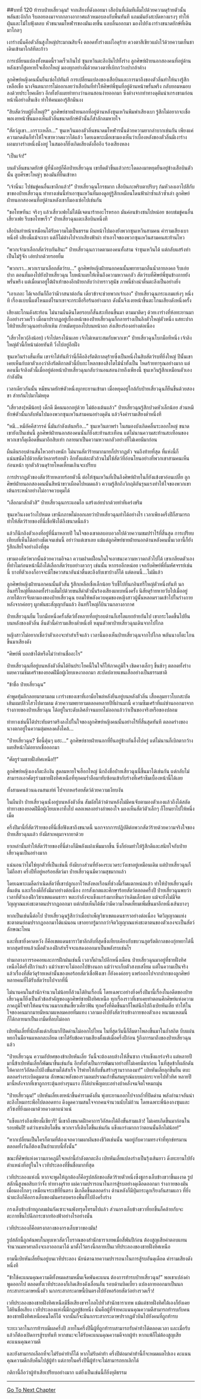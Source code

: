 ##บทที่ 120 ท้ารบป๋ายเสี่ยวฉุน!
จากเสียงที่ดังลอยมา เสือบินที่เดิมทีเต็มไปด้วยความดุร้ายตัวนั้นพลันชะงักกึก รีบลอยลงมาจากกลางอากาศแล้วหมอบลงกับพื้นทันที แถมมันยังสะบัดหางแรงๆ ทำให้ฝุ่นและไม้ใบฟุ้งตลบ หัวขนาดมโหฬารของมันเงยขึ้น แลบลิ้นออกมา มองไปยังเงาร่างขนาดยักษ์ที่เดินมาไกลๆ 

เงาร่างนั้นคือตัวลิ่นสูงใหญ่ประมาณสิบจั้ง ตลอดทั้งร่างแผ่ไอดุร้าย ดวงตาสีเขียวแฝงไว้ด้วยความเย็นชา เดินเข้ามาใกล้ทีละก้าว

การเปลี่ยนแปลงทั้งหมดนี้รวดเร็วเกินไป ซุนเหวินตะลึงงันไปทั้งร่าง ลูกศิษย์ฝ่ายนอกสองคนที่อยู่ด้านหลังเขาก็สูดหายใจเฮือกใหญ่ มองทุกอย่างนี้ด้วยดวงตาที่เบิกกว้างปากอ้าค้าง

ลูกศิษย์หญิงคนนั้นยืนเซ่อไปทันที การเปลี่ยนแปลงของเสือบินและการมาถึงของตัวลิ่นทำให้นางรู้สึกเหลือเชื่อ นางจินตนาการไม่ออกเลยว่าเสือบินที่ทำให้ศิษย์พี่ซุนที่อยู่ด้านหน้าพรั่นพรึง กลับยอมหมอบลงด้วยประโยคเดียว อีกทั้งยังเผยท่าทางว่านอนสอนง่ายออกมา ซึ่งต่างจากท่าทางดุดันน่าเกรงขามก่อนหน้านี้อย่างสิ้นเชิง ทำให้คนมองรู้สึกมึนงง

“สิบสัตว์รบผู้ยิ่งใหญ่?” ลูกศิษย์ชายฝ่ายนอกที่อยู่ด้านหลังซุนเหวินพึมพำเสียงเบา รู้สึกไม่อยากจะเชื่อ พอเงยหน้าขึ้นมองเห็นตัวลิ่นขนาดยักษ์ตัวนั้นก็สำลักลมหายใจ

“สัตว์ภูเขา...เกราะเหล็ก...” ซุนเหวินมองตัวลิ่นขนาดมโหฬารนั้นด้วยความยากลำบากเช่นกัน เพียงแค่ความกดดันก็ทำให้ใจเขาหวาดผวาได้แล้ว โดยเฉพาะเมื่อเขามองเห็นว่าเบื้องหลังของตัวลิ่นมีเงาร่างผอมบางร่างหนึ่งนั่งอยู่ ในสมองก็ยิ่งเกิดเสียงดังอื้ออึง ร้องเสียงหลง

“เป็นเจ้า!”

บนตัวลิ่นขนาดยักษ์ ผู้ที่นั่งอยู่ก็คือป๋ายเสี่ยวฉุน เขายืดตัวขึ้นแล้วกระโดดลงมาหยุดยืนอยู่ข้างเสือบินตัวนั้น ลูบศีรษะใหญ่ๆ ของมันที่ยื่นเข้าหา

“เจ้านี่นะ ไปข่มขู่คนอื่นเขาอีกแล้ว!” ป๋ายเสี่ยวฉุนโกรธมาก เสือบินกะพริบตาปริบๆ ก้มหัวลงเอาไปสีกับขาของป๋ายเสี่ยวฉุน ท่าทางเช่นนี้ทำเอาซุนเหวินที่มองดูอยู่รู้สึกเหมือนโดนฟ้าผ่าซ้ำแล้วซ้ำเล่า ลูกศิษย์ฝ่ายนอกสองคนที่อยู่ด้านหลังเขาก็มองเซ่อไปเช่นกัน

“ขอโทษทีนะ จริงๆ แล้วเสี่ยวเฟยไม่ได้มีเจตนาร้ายอะไรหรอก มันค่อนข้างซนไปหน่อย ชอบข่มขู่คนอื่น เสี่ยวเฟย รีบขอโทษเร็ว” ป๋ายเสี่ยวฉุนเตะเสือบินหนึ่งที

เสือบินทำหน้าเหมือนได้รับความไม่เป็นธรรม ผินหน้าไปมองยังพวกซุนเหวินสามคน คำรามเสียงเบาหนึ่งที เสียงนี้แม้จะเบา แต่ก็ไม่ต่างไปจากเสียงฟ้าผ่า ทำเอาใจของพวกซุนเหวินสามคนสะท้านไหว

“พวกเจ้ามาเลือกสัตว์รบกันสินะ” ป๋ายเสี่ยวฉุนกวาดตามองคนทั้งสาม จำซุนเหวินได้ แต่กลับแสร้งทำเป็นไม่รู้จัก เอ่ยปากด้วยรอยยิ้ม

“พวกเรา...พวกเรามาเลือกสัตว์รบ...” ลูกศิษย์หญิงฝ่ายนอกคนนั้นพยายามกลืนน้ำลายลงคอ รีบเอ่ยปาก ตอนที่มองไปยังป๋ายเสี่ยวฉุน ใบหน้าเผยให้เห็นถึงความหวาดกลัว สัตว์รบที่ศิษย์พี่ซุนข้างกายยังพรั่นพรึง แต่เมื่อมาอยู่ใต้ฝ่าเท้าของอีกฝ่ายกลับว่าง่ายราวสุนัข ภาพนี้ช่างน่าตื่นตะลึงเป็นอย่างยิ่ง

 “เอาเถอะ ได้เจอกันก็ถือว่ามีวาสนาต่อกัน เดี๋ยวข้าจะช่วยพวกเจ้าเอง” ป๋ายเสี่ยวฉุนกระแอมแห้งๆ หนึ่งที เรื่องแบบนี้แต่ไหนแต่ไรมาเขาจะกระตือรือร้นอย่างมาก ดังนั้นจึงเงยหน้าขึ้นตะโกนเสียงดังหนึ่งครั้ง 

เสียงตะโกนดังสะท้อน ไม่นานผืนดินโดยรอบก็สั่นสะเทือนขึ้นมา ตามมาติดๆ ด้วยเงาร่างที่ห้อทะยานมาถึงอย่างรวดเร็ว เมื่อมาปรากฏอยู่เบื้องหน้าของป๋ายเสี่ยวฉุนก็กลายร่างเป็นลิงตัวใหญ่ตัวหนึ่ง แสยะปากให้ป๋ายเสี่ยวฉุนอย่างฮึกเหิม กำหมัดทุบลงไปบนหน้าอก ส่งเสียงร้องอย่างต่อเนื่อง

“เสี่ยวโหว(ลิงน้อย) เจ้าไปตรงโน้นเลย เจ้าไม่เหมาะสมกับพวกเขา” ป๋ายเสี่ยวฉุนโบกมือทีหนึ่ง เจ้าลิงใหญ่ตัวนี้ก็หน้าม่อยทันที วิ่งไปอยู่อีกฝั่ง

ซุนเหวินร่างสั่นเทิ้ม เขาจำได้ทันทีว่านี่ก็คือลิงรัตติกาลดุร้ายซึ่งเป็นหนึ่งในสิบสัตว์รบที่ยิ่งใหญ่ ปีนั้นเขาเคยเห็นกับตาตัวเองว่าลิงรัตติกาลตัวนี้บีบกะโหลกของสิงโตไม้น้ำทั้งเป็น โหดร้ายทารุณอย่างมาก แต่ตอนนี้เจ้าลิงตัวนี้เมื่ออยู่ต่อหน้าป๋ายเสี่ยวฉุนกลับว่านอนสอนง่ายถึงเพียงนี้ ซุนเหวินรู้สึกเหมือนตัวเองกำลังฝัน 

เวลาเดียวกันนั้น หมีขนาดยักษ์ตัวหนึ่งบุกทะยานเข้ามา เมื่อหยุดอยู่ใกล้กับป๋ายเสี่ยวฉุนก็ยืนขึ้นด้วยสองขา ส่ายก้นไปมาไม่หยุด 

“เสี่ยวสง(หมีน้อย) เด็กดี มีคนนอกอยู่ด้วย ไม่ต้องเต้นแล้ว” ป๋ายเสี่ยวฉุนรู้สึกปวดหัวเล็กน้อย ส่วนหมียักษ์ตัวนั้นกลับหันไปมองพวกซุนเหวินสามคนอย่างดุดัน แล้วจึงคำรามเสียงต่ำหนึ่งที 

“หมี...หมีอัคคีสวรรค์ นี่มันกำลังเต้นหรือ...” ซุนเหวินตาพร่า ในสมองบังเกิดคลื่นระลอกใหญ่ ขนาดเขายังเป็นเช่นนี้ ลูกศิษย์ฝ่ายนอกสองคนนั่นก็ยิ่งสะท้านสะเทือน แต่ไม่นานความสะท้านสะเทือนของพวกเขาก็ดุเดือดขึ้นมาอีกสิบเท่า กลายมาเป็นความหวาดกลัวอย่างที่ไม่เคยมีมาก่อน

ผืนดินรอบด้านสั่นไหวอย่างหนัก ไม่นานสัตว์ร้ายมากมายก็ปรากฏตัว จนถึงท้ายที่สุด ที่แห่งนี้ก็แน่นขนัดไปด้วยสัตว์หลายร้อยตัว อีกทั้งแต่ละตัวล้วนไม่ใช่สัตว์ที่อ่อนโยนอย่างที่พวกเขาสามคนเห็นก่อนหน้า ทุกตัวล้วนดุร้ายโหดเหี้ยมเกินจะเปรียบ

การปรากฏตัวของสัตว์ร้ายหลายร้อยตัวนี้ ต่อให้ซุนเหวินที่เป็นถึงศิษย์ฝ่ายในก็ยังแข้งขาอ่อนเปลี้ย ลูกศิษย์ฝ่ายนอกสองคนนั้นสีหน้าขาวเผือดไปหมดแล้ว ความรู้สึกถึงวิกฤติอันรุนแรงทำให้ใจของพวกเขาเต้นกระหน่ำอย่างไม่อาจควบคุมได้

“เลือกมาสักตัวสิ” ป๋ายเสี่ยวฉุนกระแอมไอ แสร้งเอ่ยปากด้วยท่าทีเคร่งขรึม

ซุนเหวินงงคว้างไปหมด เขานึกภาพไม่ออกเลยว่าป๋ายเสี่ยวฉุนทำได้อย่างไร เวลาเพียงครึ่งปีก็สามารถทำให้สัตว์ร้ายของที่นี่เชื่อฟังได้ถึงขนาดนี้แล้ว

แล้วก็นึกถึงตัวเองที่อยู่ที่นี่มาหลายปี ในใจของเขาตลบอบอวลไปด้วยความขมปร่าไร้ที่สิ้นสุด การเปรียบเทียบที่เห็นได้อย่างชัดเจนเช่นนี้ อย่าว่าแต่เขาเลย แม้แต่ลูกศิษย์ชายฝ่ายนอกด้านหลังคนนั้นเวลานี้ก็ยังรู้สึกเสียใจอย่างถึงที่สุด 

  เขามองสัตว์พวกนั้นด้วยความอิจฉา ความฝาดเฝื่อนในใจเอาชนะความหวาดกลัวไปได้ เขาเกลียดตัวเองที่ทำไมก่อนหน้านี้ถึงได้เลือกสัตว์รบอย่างลวกๆ เช่นนั้น หากรออีกหน่อย เจอกับศิษย์พี่ที่มหัศจรรย์เช่นนี้ บางทีตัวเองก็อาจจะมีโชควาสนาอันน่าตื่นตะลึงกับเขาบ้างก็ได้ แต่ตอนนี้...ไม่มีแล้ว

ลูกศิษย์หญิงฝ่ายนอกคนนั้นตัวสั่น รู้สึกเหลือเชื่อเล็กน้อย รีบชี้ไปที่นกอินทรีใหญ่ตัวหนึ่งทันที นกอินทรีใหญ่ที่ตลอดทั้งร่างเต็มไปด้วยขนสีดำตัวนั้นร้องเสียงแหบหนึ่งครั้ง นิสัยดุร้ายหายวับไปเมื่ออยู่ภายใต้การจับตามองของป๋ายเสี่ยวฉุน ยอมให้พลังควบคุมของหญิงสาวผู้นั้นหลอมรวมเข้าไปในร่างกาย หลังจากค่อยๆ ผูกพันธะสัญญากันแล้ว อินทรีใหญ่ก็บินวนกลางอากาศ

ป๋ายเสี่ยวฉุนยิ้ม โบกมือหนึ่งครั้งสัตว์ทั้งหลายที่อยู่รอบด้านก็เฮโลแยกย้ายกันไป เขากระโดดขึ้นไปยืนบนหลังของตัวลิ่น ลิ่นตัวนี้คำรามเสียงต่ำหนึ่งที หมุนตัวพาป๋ายเสี่ยวฉุนเดินจากไปไกล

หญิงสาวไม่อยากเชื่อว่าตัวเองจะทำสำเร็จแล้ว เวลานี้มองเห็นป๋ายเสี่ยวฉุนจากไปไกล พลันนางก็ตะโกนขึ้นมาเสียงดัง

“ศิษย์พี่ บอกข้าได้หรือไม่ว่าท่านชื่ออะไร”

ป๋ายเสี่ยวฉุนที่อยู่บนหลังตัวลิ่นได้ยินประโยคนี้ในใจก็ให้ภาคภูมิใจ เชิดคางเล็กๆ ขึ้นช้าๆ ตลอดทั้งร่างเผยความซึมเศร้าของยอดฝีมือผู้เงียบเหงาออกมา สะบัดปลายแขนเสื้ออย่างเป็นธรรมชาติ 

“ข้าชื่อ ป๋ายเสี่ยวฉุน”

คำพูดทุ้มลึกลอยมาตามลม เงาร่างของเขาที่เอามือไพล่หลังยืนอยู่บนหลังตัวลิ่น เสื้อคลุมยาวโบกสะบัด เส้นผมปลิวไสวไปตามลม ด้วยความพยายามตลอดหลายปีที่ผ่านมานี้ ความซึมเศร้าที่แผ่ซ่านออกมาจากร่างกายของป๋ายเสี่ยวฉุน ได้อยู่ในระดับเลิศล้ำจนแยกไม่ออกแล้วว่าเป็นของจริงหรือของปลอม

ท่าทางเช่นนี้ได้ประทับตราตรึงลงไปในใจของลูกศิษย์หญิงคนนั้นอย่างไร้ที่สิ้นสุดทันที ตลอดร่างของนางตกอยู่ในความลุ่มหลงคลั่งไคล้...

“ป๋ายเสี่ยวฉุน? ชื่อนี้คุ้นๆ แฮะ...” ลูกศิษย์ชายฝ่ายนอกที่ยืนอยู่ข้างกันอึ้งไปครู่ แต่ไม่นานก็เบิกตากว้าง เผยสีหน้าไม่อยากเชื่อออกมา

“ศัตรูร่วมชายฝั่งทิศเหนือ!!”

ลูกศิษย์หญิงเองก็ตะลึงงัน สูดลมหายใจเฮือกใหญ่ นึกถึงชื่อป๋ายเสี่ยวฉุนนี้ขึ้นมาได้เช่นกัน แต่กลับไม่สามารถเอาศัตรูร่วมชายฝั่งทิศเหนือที่ทุกคนร่ำลือมาทับซ้อนเข้ากับร่างที่เศร้าซึมเบื้องหน้านี้ได้เลย

ทั้งสามคนล้วนฉงนสนเท่ห์ ไปจากหอร้อยสัตว์ด้วยความเงียบงัน

ในผืนป่า ป๋ายเสี่ยวฉุนนั่งอยู่บนหลังตัวลิ่น สัมผัสได้ว่าด้านหลังไม่มีคนจับตามองตัวเองแล้วถึงได้สลัดท่าทางของยอดฝีมือผู้เงียบเหงาทิ้งไป คลอเพลงอย่างลำพองใจ มองเห็นสัตว์ตัวเล็กๆ ก็โยนยาไปให้หนึ่งเม็ด

ครึ่งปีมานี้ที่สัตว์ร้ายของที่นี่เชื่อฟังเขาถึงขนาดนี้ นอกจากการปฏิบัติต่อพวกสัตว์ร้ายด้วยความจริงใจของป๋ายเสี่ยวฉุนแล้ว ยังมีสาเหตุมาจากยาด้วย

ยาเหล่านั้นทำให้สัตว์ร้ายของที่นี่ต่างก็มีพลังแฝงเพิ่มมากขึ้น ซึ่งก็ย่อมทำให้รู้สึกดีและสนิทใจกับป๋ายเสี่ยวฉุนเป็นอย่างมาก

แน่นอนว่าไม่ใช่ทุกตัวที่เป็นเช่นนี้ ยังมีบางส่วนที่ยังคงระแวดระวังเขาอยู่เหมือนเดิม แต่ป๋ายเสี่ยวฉุนก็ไม่ถือสา ครึ่งปีที่อยู่หอร้อยสัตว์มา ป๋ายเสี่ยวฉุนมีความสุขมากแล้ว

โดยเฉพาะเมล็ดกำเนิดสัตว์ที่เขาปลูกเอาไว้หลังหอเรือนที่ช่วงนี้เริ่มแตกหน่อแล้ว ทำให้ป๋ายเสี่ยวฉุนยิ่งตื่นเต้น และเรื่องดีก็ยังมีมาอย่างต่อเนื่อง การสังเกตและศึกษาร้อยสัตว์ตลอดครึ่งปี ป๋ายเสี่ยวฉุนพบว่าเวลาที่ตัวเองฝึกวิชาเขตแดนธารา พละกำลังจะแข็งแกร่งมากขึ้นกว่าเดิมเล็กน้อย แม้จะยังไม่มีจิตวิญญาณแห่งชะตาตนปรากฏออกมา แต่กลับเห็นได้ชัดว่ามีความโหดเหี้ยมเพิ่มขึ้นมาอีกหนึ่งเส้นบางๆ 

หากเป็นเช่นนี้ต่อไป ป๋ายเสี่ยวฉุนรู้สึกว่าเมื่อบำเพ็ญวิชาเขตแดนธาราอย่างต่อเนื่อง จิตวิญญาณแห่งชะตาตนย่อมปรากฏออกมาได้แน่นอน เขาอยากรู้มากกว่าจิตวิญญาณแห่งชะตาตนของตัวเองจะเป็นสัตว์ลักษณะไหน

และที่เขายิ่งคาดหวัง ก็คือเขตแดนธาราวิชาลึกลับที่สุดซึ่งเทียบเคียงกับขบวนภูตรัตติกาลของกุ่ยหยาได้นี้ หากสุดท้ายแล้วเมื่อตัวเองฝึกสำเร็จจะแสดงออกมาเป็นพลังรบเช่นไร

ท่ามกลางการรอคอยและการฝึกฝนเช่นนี้ เวลาก็ผ่านไปอีกหนึ่งเดือน ป๋ายเสี่ยวฉุนมาอยู่ที่ชายฝั่งทิศเหนือได้ครึ่งปีกว่าแล้ว แม้ว่าเขาจะไม่ออกไปข้างนอก แม้ว่าจะเก็บตัวสงบเสงี่ยม แต่ในความเป็นจริงแล้วเรื่องที่สัตว์ดุร้ายเหล่านั้นของหอร้อยสัตว์เชื่อฟังเขา ก็ยังคงค่อยๆ แพร่ออกไปจากปากของลูกศิษย์หลายคนที่ได้รับสัตว์รบไปจากที่นี่

ไม่นานคนในสำนักจำนวนไม่น้อยก็ล้วนได้ยินเรื่องนี้ โดยเฉพาะอย่างยิ่งครึ่งปีมานี้เรื่องในอดีตของป๋ายเสี่ยวฉุนก็ยิ่งเป็นหัวข้อสำคัญของลูกศิษย์ชายฝั่งทิศเหนือ ทุกเรื่องราวที่เขาเคยทำตอนศึกศิษย์แห่งความภาคภูมิใจทำให้คนจำนวนมากเข่นเขี้ยวเคี้ยวฟัน ทุกครั้งที่คิดขึ้นมาก็ไพล่นึกไปถึงเป่ยหันเลี่ย ทำให้ในใจของคนมากมายมีหนามแหลมคอยทิ่มแทง เวลามองไปยังสัตว์รบข้างกายของตัวเอง หนามแหลมนี้ก็ได้กลายมาเป็นเงามืดที่ลบไม่ออก

เป่ยหันเลี่ยที่นับตั้งแต่กลับมาก็ปิดด่านไม่ออกไปไหน ในที่สุดวันนี้ก็ลืมตาโพลงขึ้นมาในถ้ำสถิต บีบแผ่นหยกในมือจนแหลกละเอียด เขาได้รับข้อความเสียงตั้งแต่เมื่อครึ่งปีก่อน รู้ถึงการมาถึงของป๋ายเสี่ยวฉุนแล้ว

“ป๋ายเสี่ยวฉุน ความอัปยศของข้าเป่ยหันเลี่ย วันนี้จะต้องลบล้างให้สิ้นซาก เจ้าแข็งแกร่งจริง แต่หลายปีมานี้ข้าเป่ยหันเลี่ยก็พัฒนาขึ้นเช่นกัน อีกทั้งยังเป็นการพัฒนาอย่างที่ไม่เคยมีมาก่อน ในที่สุดข้าก็ผลักดันให้คาถารวิอัสดงไปถึงขั้นสามได้สำเร็จ ไร้พ่ายให้กับขั้นสร้างฐานรากลงมา!” เป่ยหันเลี่ยลุกขึ้นยืน ตบะตลอดร่างระเบิดตูมตาม ลักษณะพลังของรวมลมปราณเก้าขั้นสมบูรณ์แบบแผ่กระจายไปทั่วทิศ หลายปีมานี้หลังจากที่เขาถูกกระตุ้นอย่างรุนแรง ก็ได้บำเพ็ญตบะอย่างบ้าคลั่งจนจิตใจหมกมุ่น 

“ป๋ายเสี่ยวฉุน!” เป่ยหันเลี่ยเงยหน้าขึ้นคำรามดังลั่น พุ่งทะยานออกไปจากถ้ำที่ปิดด่าน พลังอำนาจอันน่าตะลึงโหมกระพือไปตลอดทาง ดึงดูดความสนใจจากคนจำนวนนับไม่ถ้วน โดยเฉพาะพี่น้องกงซุนและสวีซงที่ยิ่งมองมาด้วยดวงตาแน่วแน่

“แข็งแกร่งถึงเพียงนี้เชียวรึ! นี่เขาถึงขนาดฝึกคาถารวิอัสดงได้ถึงขั้นสามแล้ว! ไม่เคยเกิดขึ้นมาก่อนในรอบพันปี! แต่ว่าเขาเติบโตขึ้น พวกเราก็เติบโตขึ้นเช่นกัน แข็งแกร่งมากกว่าตอนนั้นอีกไม่น้อย!”

  “หากเปลี่ยนเป็นใครก็ตามที่ต้องเจอความผกผันของชีวิตเช่นนั้น จมอยู่กับความทรงจำที่ทุกข์ทรมานตลอดทั้งวันก็ต้องเป็นบ้าแบบนี้ทั้งนั้น”

ขณะที่ศิษย์แห่งความภาคภูมิใจเหล่านี้กำลังตกตะลึง เป่ยหันเลี่ยแปลงร่างเป็นรุ้งเส้นยาว ดิ่งทะยานไปยังตำแหน่งที่อยู่ในใจ เวทีประลองที่ขึ้นชื่อมากที่สุด

เวทีประลองแห่งนี้ หากจะพูดให้ถูกต้องก็คือรูปสลักของสัตว์ร้ายตัวหนึ่งซึ่งชูกรงเล็บข้างขวาขึ้นผงาด รูปสลักนี้สูงพอสิบกว่าจั้ง ท่าทางดุร้าย แผ่ความปรารถนาในการสู้รบอย่างดุเดือดออกมา ร่างกายของมันเมื่อมองไกลๆ เหมือนจระเข้ที่ยืนตรง มีเกล็ดขึ้นตลอดร่าง ด้านหลังก็มีปุ่มกระดูกเรียงกันสามแถว ที่ยิ่งน่าตะลึงก็คือกรงเล็บของมันครอบครองพื้นที่ไปถึงครึ่งร่าง 

กรงเล็บข้างซ้ายถูกลมฝนกัดเซาะจนพังทรุดโทรมไปแล้ว ส่วนกรงเล็บข้างขวาที่ยกขึ้นก็คล้ายกับจะตะกายขึ้นไปฉีกกระชากท้องฟ้าอย่างไรอย่างนั้น

เวทีประลองก็คือตรงกลางของกรงเล็บขวาของมัน!

  รูปสลักนี้ถูกค้นพบในหุบเหวสัตว์โบราณของสำนักธาราเทพเมื่อสี่พันปีก่อน ต้องสูญเสียค่าตอบแทนจำนวนมหาศาลถึงจะเอาออกมาได้ มาตั้งไว้ตรงนี้กลายเป็นเวทีประลองของชายฝั่งทิศเหนือ

ยามนี้เป่ยหันเลี่ยยืนอยู่บนเวทีประลอง นัยน์ตาฉายความปรารถนาในการสู้รบอันดุเดือด คำรามเสียงดังหนึ่งที

“ข้าใช้คะแนนคุณความดีทั้งหมดสามหมื่นเจ็ดพันคะแนน ต้องการท้ารบป๋ายเสี่ยวฉุน!” พอเขาเปล่งคำพูดออกไป ตลอดทั้งเวทีประลองก็เกิดเสียงดังเลื่อนลั่น รอบด้านบิดเบี้ยว แปลงกายออกมาเป็นนกกระสากระดาษหนึ่งตัว นกกระสากระดาษนี้บินตรงไปยังหอร้อยสัตว์อย่างรวดเร็ว!

เวทีประลองของชายฝั่งทิศเหนือมีชื่อเสียงขจรไกลไปทั่วสำนักธาราเทพ แม้แต่ชายฝั่งทิศใต้เองก็ยังเคยได้ยินชื่อเสียง เวทีประลองแห่งนี้มีกฎอยู่ข้อหนึ่ง นั่นคือผู้ที่จ่ายคะแนนคุณความดีสามารถท้ารบกับคนของชายฝั่งทิศเหนือคนใดก็ได้ จากนั้นก็จะมีนกกระสากระดาษปรากฏตัวบินไปยังคนที่ถูกท้ารบ

ระยะเวลาในการท้ารบมีผลครึ่งปี ภายในครึ่งปีนี้ผู้ที่ถูกท้ารบสามารถรับคำท้าได้ตลอดเวลา และเมื่อรับแล้วก็ต้องเปิดการสู้รบทันที หากชนะจะได้รับคะแนนคุณความดีจากผู้ท้า หากแพ้ก็ไม่ต้องสูญเสียคะแนนคุณความดี 
 
และยังสามารถเลือกที่จะไม่รับคำท้าก็ได้ หากไม่รับคำท้า ครึ่งปีต่อมาคำท้านี้ก็จะหมดผลไปเอง คะแนนคุณความดีกลับคืนไปสู่ผู้ท้า แต่ภายในครึ่งปีนี้ผู้ท้าจะไม่สามารถยกเลิกได้

กติกานี้ถือว่าผู้ท้าเสียเปรียบอย่างมาก แต่ยิ่งเป็นเช่นนี้ก็ยิ่งยุติธรรม  

----------   



[Go To Next Chapter]( ./121.md)